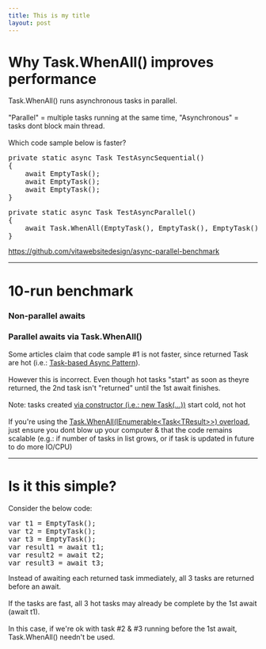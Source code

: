 ```yaml
---
title: This is my title
layout: post
---
```

<h1>Why Task.WhenAll() improves performance</h1>

<p>
  Task.WhenAll() runs asynchronous tasks in parallel.
  <br>
  <br>
  "Parallel" = multiple tasks running at the same time, "Asynchronous" = tasks dont block main thread.
  <br>
  <br>
  Which code sample below is faster?
</p>

<pre>
private static async Task TestAsyncSequential()
{
    await EmptyTask();
    await EmptyTask();
    await EmptyTask();
}
</pre>

<pre>
private static async Task TestAsyncParallel()
{
    await Task.WhenAll(EmptyTask(), EmptyTask(), EmptyTask());
}
</pre>

<a href="https://github.com/vitawebsitedesign/async-parallel-benchmark">https://github.com/vitawebsitedesign/async-parallel-benchmark</a>

<hr />

<h1>10-run benchmark</h1>
<h3>Non-parallel awaits</h3>
<blockquote class="imgur-embed-pub" lang="en" data-id="a/DkNrZZ3"  ><a href="//imgur.com/a/DkNrZZ3"></a></blockquote><script async src="//s.imgur.com/min/embed.js" charset="utf-8"></script>
<h3>Parallel awaits via Task.WhenAll()</h3>
<blockquote class="imgur-embed-pub" lang="en" data-id="a/IvsrYQD" data-context="false" ><a href="//imgur.com/a/IvsrYQD"></a></blockquote><script async src="//s.imgur.com/min/embed.js" charset="utf-8"></script>

<p>
  Some articles claim that code sample #1 is not faster, since returned Task are hot (i.e.: <a href="https://docs.microsoft.com/en-us/dotnet/standard/asynchronous-programming-patterns/task-based-asynchronous-pattern-tap">Task-based Async Pattern</a>).
  <br>
  <br>
  However this is incorrect. Even though hot tasks "start" as soon as theyre returned, the 2nd task isn't "returned" until the 1st await finishes.
  <br>
  <br>
  Note: tasks created <a href="https://docs.microsoft.com/en-us/dotnet/api/system.threading.tasks.task.-ctor?view=netframework-4.8">via constructor (i.e.: new Task(...))</a> start cold, not hot
  <br>
  <br>
  If you're using the <a href="https://docs.microsoft.com/en-us/dotnet/api/system.threading.tasks.task.whenall?view=netframework-4.8">Task.WhenAll(IEnumerable&lt;Task&lt;TResult&gt;&gt;) overload</a>, just ensure you dont blow up your computer & that the code remains scalable (e.g.: if number of tasks in list grows, or if task is updated in future to do more IO/CPU)
</p>

<hr />

<h1>Is it this simple?</h1>

<p>Consider the below code:</p>

<pre>
var t1 = EmptyTask();
var t2 = EmptyTask();
var t3 = EmptyTask();
var result1 = await t1;
var result2 = await t2;
var result3 = await t3;
</pre>

<p>
  Instead of awaiting each returned task immediately, all 3 tasks are returned before an await.
  <br>
  <br>
  If the tasks are fast, all 3 hot tasks may already be complete by the 1st await (await t1).
  <br>
  <br>
  In this case, if we're ok with task #2 & #3 running before the 1st await, Task.WhenAll() needn't be used.
</p>
